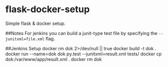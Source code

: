 # flask-docker-setup
Simple flask &amp; docker setup.

##Notes
For jenkins you can build a junit-type test file by specifying the `--junitxml=file.xml` flag.

##Jenkins Setup
	docker rm dok 2>/dev/null || true
	docker build -t dok .
	docker run --name=dok dok py.test --junitxml=result.xml tests/
	docker cp dok:/var/www/app/result.xml .
	docker rm dok

